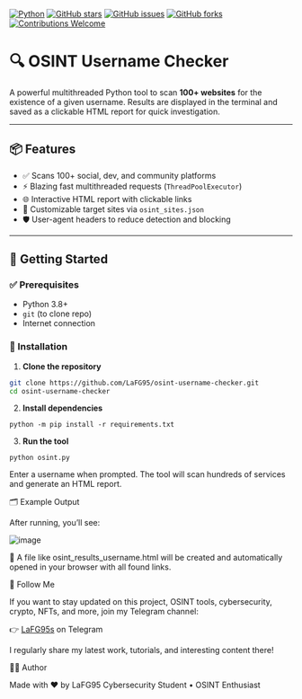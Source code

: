 [![Python](https://img.shields.io/badge/python-3.8%2B-blue?logo=python&logoColor=white)](https://www.python.org/)
[![GitHub stars](https://img.shields.io/github/stars/LaFG95/osint-username-checker?style=social)](https://github.com/LaFG95/osint-username-checker/stargazers)
[![GitHub issues](https://img.shields.io/github/issues/LaFG95/osint-username-checker)](https://github.com/LaFG95/osint-username-checker/issues)
[![GitHub forks](https://img.shields.io/github/forks/LaFG95/osint-username-checker?style=social)](https://github.com/LaFG95/osint-username-checker/network)
[![Contributions Welcome](https://img.shields.io/badge/contributions-welcome-brightgreen.svg)](https://github.com/LaFG95/osint-username-checker/issues)
# 🔍 OSINT Username Checker

A powerful multithreaded Python tool to scan **100+ websites** for the existence of a given username. Results are displayed in the terminal and saved as a clickable HTML report for quick investigation.

---

## 📦 Features

- ✅ Scans 100+ social, dev, and community platforms
- ⚡ Blazing fast multithreaded requests (`ThreadPoolExecutor`)
- 🌐 Interactive HTML report with clickable links
- 📁 Customizable target sites via `osint_sites.json`
- 🛡️ User-agent headers to reduce detection and blocking

---

## 🚀 Getting Started

### ✅ Prerequisites

- Python 3.8+
- `git` (to clone repo)
- Internet connection

### 🔧 Installation

1. **Clone the repository**

```bash
git clone https://github.com/LaFG95/osint-username-checker.git
cd osint-username-checker
```
2. **Install dependencies**
```
python -m pip install -r requirements.txt
```
3. **Run the tool**
```
python osint.py

```
Enter a username when prompted. The tool will scan hundreds of services and generate an HTML report.

🗂 Example Output

After running, you’ll see:

![image](https://github.com/user-attachments/assets/1b3463f9-14b7-46de-8184-4e065e6571ed)

🔗 A file like osint_results_username.html will be created and automatically opened in your browser with all found links.

📢 Follow Me

If you want to stay updated on this project, OSINT tools, cybersecurity, crypto, NFTs, and more, join my Telegram channel:

👉 [LaFG95s](https://t.me/LaFG95s) on Telegram

I regularly share my latest work, tutorials, and interesting content there!

👨‍💻 Author

Made with ❤️ by LaFG95
Cybersecurity Student • OSINT Enthusiast

